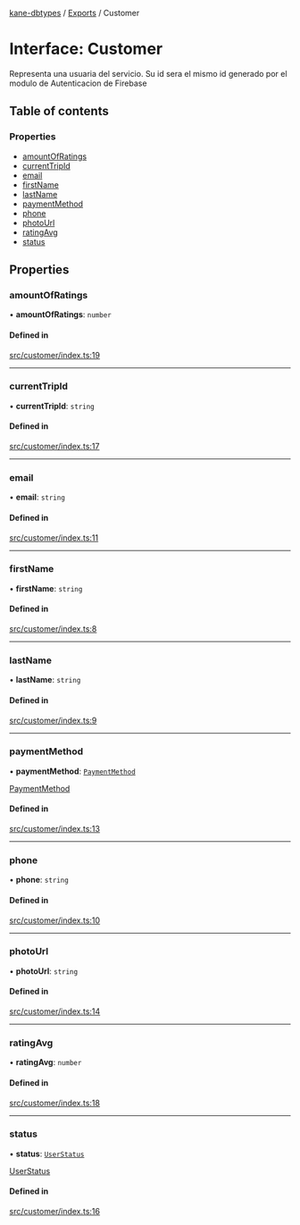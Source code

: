 [kane-dbtypes](../README.md) / [Exports](../modules.md) / Customer

# Interface: Customer

Representa una usuaria del servicio.  Su id sera el mismo
id generado por el modulo de Autenticacion de Firebase

## Table of contents

### Properties

- [amountOfRatings](Customer.md#amountofratings)
- [currentTripId](Customer.md#currenttripid)
- [email](Customer.md#email)
- [firstName](Customer.md#firstname)
- [lastName](Customer.md#lastname)
- [paymentMethod](Customer.md#paymentmethod)
- [phone](Customer.md#phone)
- [photoUrl](Customer.md#photourl)
- [ratingAvg](Customer.md#ratingavg)
- [status](Customer.md#status)

## Properties

### amountOfRatings

• **amountOfRatings**: `number`

#### Defined in

[src/customer/index.ts:19](https://github.com/gatitolabs/kane-dbtypes/blob/b301f64/src/customer/index.ts#L19)

___

### currentTripId

• **currentTripId**: `string`

#### Defined in

[src/customer/index.ts:17](https://github.com/gatitolabs/kane-dbtypes/blob/b301f64/src/customer/index.ts#L17)

___

### email

• **email**: `string`

#### Defined in

[src/customer/index.ts:11](https://github.com/gatitolabs/kane-dbtypes/blob/b301f64/src/customer/index.ts#L11)

___

### firstName

• **firstName**: `string`

#### Defined in

[src/customer/index.ts:8](https://github.com/gatitolabs/kane-dbtypes/blob/b301f64/src/customer/index.ts#L8)

___

### lastName

• **lastName**: `string`

#### Defined in

[src/customer/index.ts:9](https://github.com/gatitolabs/kane-dbtypes/blob/b301f64/src/customer/index.ts#L9)

___

### paymentMethod

• **paymentMethod**: [`PaymentMethod`](../modules.md#paymentmethod)

[PaymentMethod](../modules.md#paymentmethod)

#### Defined in

[src/customer/index.ts:13](https://github.com/gatitolabs/kane-dbtypes/blob/b301f64/src/customer/index.ts#L13)

___

### phone

• **phone**: `string`

#### Defined in

[src/customer/index.ts:10](https://github.com/gatitolabs/kane-dbtypes/blob/b301f64/src/customer/index.ts#L10)

___

### photoUrl

• **photoUrl**: `string`

#### Defined in

[src/customer/index.ts:14](https://github.com/gatitolabs/kane-dbtypes/blob/b301f64/src/customer/index.ts#L14)

___

### ratingAvg

• **ratingAvg**: `number`

#### Defined in

[src/customer/index.ts:18](https://github.com/gatitolabs/kane-dbtypes/blob/b301f64/src/customer/index.ts#L18)

___

### status

• **status**: [`UserStatus`](../modules.md#userstatus)

[UserStatus](../modules.md#userstatus)

#### Defined in

[src/customer/index.ts:16](https://github.com/gatitolabs/kane-dbtypes/blob/b301f64/src/customer/index.ts#L16)
